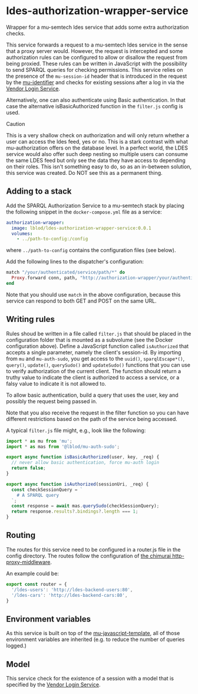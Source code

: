 # ldes-authorization-wrapper-service

Wrapper for a mu-semtech ldes service that adds some extra
authorization checks.

This service forwards a request to a mu-semtech ldes service in the sense that
a proxy server would. However, the request is intercepted and some authorization
rules can be configured to allow or disallow the request from being proxied.
These rules can be written in JavaScript with the possibility to send SPARQL
queries for checking permissions. This service relies on the presence of the
`mu-session-id` header that is introduced in the request by the
[mu-identifier](https://github.com/mu-semtech/mu-identifier) and
checks for existing sessions after a log in via the [Vendor Login
Service](https://github.com/lblod/vendor-login-service).

Alternatively, one can also authenticate using Basic authentication.
In that case the alternative isBasicAuthorized function in the `filter.js`
config is used.

> [!CAUTION]
> This is a very shallow check on authorization and will only return whether a user can access the ldes feed, yes or no. This is a stark contrast with what mu-authorization offers on the database level. In a perfect world, the LDES service would also offer such deep nesting so multiple users can consume the same LDES feed but only see the data they have access to depending on their roles. This isn't something easy to do, so as an in-between solution, this service was created. Do NOT see this as a permanent thing.

## Adding to a stack

Add the SPARQL Authorization Service to a mu-semtech stack by placing the
following snippet in the `docker-compose.yml` file as a service:

```yaml
authorization-wrapper:
  image: lblod/ldes-authorization-wrapper-service:0.0.1
  volumes:
    - ../path-to-config:/config
```

where `../path-to-config` contains the configuration files (see below).

Add the following lines to the dispatcher's configuration:

```elixir
match "/your/authenticated/service/path/*" do
  Proxy.forward conn, path, "http://authorization-wrapper/your/authenticated/service/path/"
end
```

Note that you should use `match` in the above configuration, because this
service can respond to both GET and POST on the same URL.

## Writing rules

Rules shoud be written in a file called `filter.js` that should be placed in
the configuration folder that is mounted as a subvolume (see the Docker
configuration above). Define a JavaScript function called `isAuthorized` that
accepts a single parameter, namely the client's session-id. By importing from
`mu` and `mu-auth-sudo`, you get access to the `uuid()`, `sparqlEscape*()`,
`query()`, `update()`, `querySudo()` and `updateSudo()` functions that you can
use to verify authorization of the current client. The function should return a
truthy value to indicate the client is authorized to access a service,
or a falsy value to indicate it is not allowed to.

To allow basic authentication, build a query that uses the user, key and
possibly the request being passed in.

Note that you also receive the request in the filter function so you can have
different restrictions based on the path of the service being accessed.

A typical `filter.js` file
might, e.g., look like the following:

```javascript
import * as mu from 'mu';
import * as mas from '@lblod/mu-auth-sudo';

export async function isBasicAuthorized(user, key, _req) {
  // never allow basic authentication, force mu-auth login
  return false;
}

export async function isAuthorized(sessionUri, _req) {
  const checkSessionQuery = `
    # A SPARQL query
  `;
  const response = await mas.querySudo(checkSessionQuery);
  return response.results?.bindings?.length === 1;
}
```

## Routing

The routes for this service need to be configured in a router.js file in the
config directory. The routes follow the configuration of [the chimurai http-proxy-middleware](https://github.com/chimurai/http-proxy-middleware/tree/master).

An example could be:

```javascript
export const router = {
  '/ldes-users': 'http://ldes-backend-users:80',
  '/ldes-cars': 'http://ldes-backend-cars:80',
}
```

## Environment variables
As this service is built on top of the [mu-javascript-template](https://github.com/mu-semtech/mu-javascript-template/tree/master), all of those environment variables are inherited (e.g. to reduce the number of queries logged.)

## Model

This service check for the existence of a session with a model that is
specified by the [Vendor Login
Service](https://github.com/lblod/vendor-login-service).
